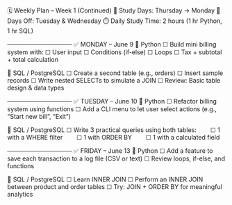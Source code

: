 🗓️ Weekly Plan – Week 1 (Continued)
📆 Study Days: Thursday → Monday
🛑 Days Off: Tuesday & Wednesday
⏱️ Daily Study Time: 2 hours (1 hr Python, 1 hr SQL)

───────────────
✅ MONDAY – June 9
  🔹 Python
    ☐ Build mini billing system with:
    ☐ User input
    ☐ Conditions (if-else)
    ☐ Loops
    ☐ Tax + subtotal + total calculation
  
  🔹 SQL / PostgreSQL
    ☐ Create a second table (e.g., orders)
    ☐ Insert sample records
    ☐ Write nested SELECTs to simulate a JOIN
    ☐ Review: Basic table design & data types

───────────────
✅ TUESDAY – June 10
  🔹 Python
    ☐ Refactor billing system using functions
    ☐ Add a CLI menu to let user select actions (e.g., “Start new bill”, “Exit”)

  🔹 SQL / PostgreSQL
    ☐ Write 3 practical queries using both tables:
    ☐ 1 with a WHERE filter
    ☐ 1 with ORDER BY
    ☐ 1 with a calculated field

───────────────
✅ FRIDAY – June 13
  🔹 Python
    ☐ Add a feature to save each transaction to a log file (CSV or text)
    ☐ Review loops, if-else, and functions
  
  🔹 SQL / PostgreSQL
    ☐ Learn INNER JOIN
    ☐ Perform an INNER JOIN between product and order tables
    ☐ Try: JOIN + ORDER BY for meaningful analytics


